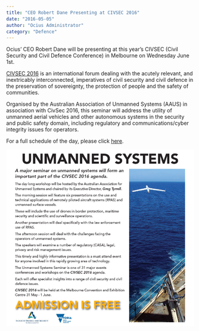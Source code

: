 ```yaml
---
title: "CEO Robert Dane Presenting at CIVSEC 2016"
date: "2016-05-05"
author: "Ocius Administrator"
category: "Defence"
---
```


Ocius’ CEO Robert Dane will be presenting at this year’s CIVSEC (Civil Security and Civil Defence Conference) in Melbourne on Wednesday June 1st.

<span style="text-decoration: underline;"><span style="color: #0000ff;">[CIVSEC 2016](http://www.civsec.com.au/)</span></span> is an international forum dealing with the acutely relevant, and inextricably interconnected, imperatives of civil security and civil defence in the preservation of sovereignty, the protection of people and the safety of communities.

Organised by the Australian Association of Unmanned Systems (AAUS) in association with CivSec 2016, this seminar will address the utility of unmanned aerial vehicles and other autonomous systems in the security and public safety domain, including regulatory and communications/cyber integrity issues for operators.

For a full schedule of the day, please click <span style="text-decoration: underline;"><span style="color: #0000ff;">[here](http://www.civsec.com.au/conferences/conf-AAUS.asp)</span></span>.

![CIVSEC 2016](./unnamed.jpg)
